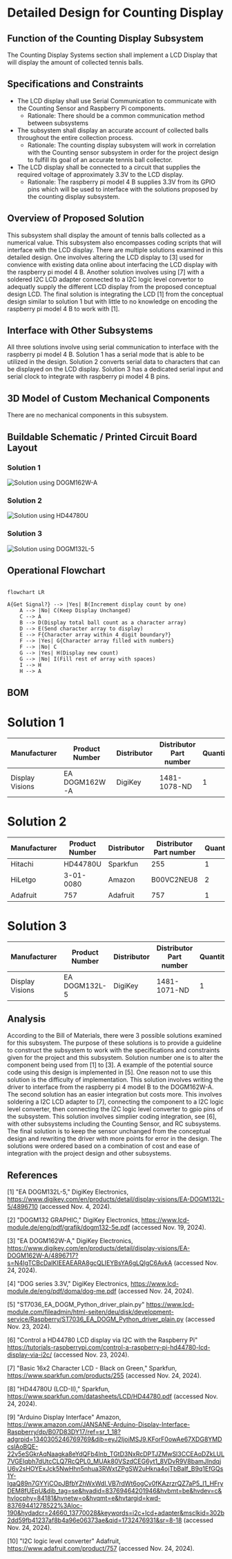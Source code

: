 # Detailed Design for Counting Display

## Function of the Counting Display Subsystem

The Counting Display Systems section shall implement a LCD Display that will display the amount of collected tennis balls.

## Specifications and Constraints

- The LCD display shall use Serial Communication to communicate with the Counting Sensor and Raspberry Pi components.
  - Rationale: There should be a common communication method between subsystems 
- The subsystem shall display an accurate account of collected balls throughout the entire collection process.
  - Rationale: The counting display subsystem will work in correlation with the Counting sensor subsystem in order for the project design to fulfill its goal of an accurate tennis ball collector.
- The LCD display shall be connected to a circuit that supplies the required voltage of approximately 3.3V to the LCD display.
  - Rationale: The raspberry pi model 4 B supplies 3.3V from its GPIO pins which will be used to interface with the solutions proposed by the counting display subsystem.

## Overview of Proposed Solution

This subsystem shall display the amount of tennis balls collected as a numerical value. This subsystem also encompasses coding scripts that will interface with the LCD display. There are multiple solutions examined in this detailed design. One involves altering the LCD display to [3] used for convience with existing data online about interfacing the LCD display with the raspberry pi model 4 B. Another solution involves using [7] with a soldered I2C LCD adapter connected to a I2C logic level convertor to adequatly supply the different LCD display from the proposed conceptual design LCD. The final solution is integrating the LCD [1] from the conceptual design similar to solution 1 but with little to no knowledge on encoding the raspberry pi model 4 B to work with [1].


## Interface with Other Subsystems

All three solutions involve using serial communication to interface with the raspberry pi model 4 B. Solution 1 has a serial mode that is able to be utilized in the design. Solution 2 converts serial data to characters that can be displayed on the LCD display. Solution 3 has a dedicated serial input and serial clock to integrate with raspberry pi model 4 B pins. 


## 3D Model of Custom Mechanical Components

There are no mechanical components in this subsystem.


## Buildable Schematic / Printed Circuit Board Layout
### Solution 1
![Solution using DOGM162W-A](Images/Solution1.png)
### Solution 2
![Solution using HD44780U](Images/Solution2.png)
### Solution 3
![Solution using DOGM132L-5](Images/Solution3.png)
## Operational Flowchart

```mermaid

flowchart LR

A{Get Signal?} --> |Yes| B(Increment display count by one)
    A --> |No| C(Keep Display Unchanged)
    C --> A
    B --> D(Display total ball count as a character array)
    D --> E(Send character array to display)
    E --> F{Character array within 4 digit boundary?}
    F --> |Yes| G{Character array filled with numbers}
    F --> |No| C
    G --> |Yes| H(Display new count)
    G --> |No| I(Fill rest of array with spaces)
    I --> H
    H --> A

```


## BOM
# Solution 1
| Manufacturer | Product Number | Distributor | Distributor Part number | Quantity | Price | Purchase Link |
|--------------|----------------|-------------|-------------------------|----------|-------|---------------|
| Display Visions | EA DOGM162W-A | DigiKey | 1481-1078-ND | 1 | $13.53 | [link](https://www.digikey.com/en/products/detail/display-visions/EA-DOGM162W-A/4896717?s=N4IgTCBcDaIKIEEAEARA8gcQLIEYBsYA6gLQIgC6AvkA) |

# Solution 2
| Manufacturer | Product Number | Distributor | Distributor Part number | Quantity | Price | Purchase Link |
|--------------|----------------|-------------|-------------------------|----------|-------|---------------|
| Hitachi | HD44780U | Sparkfun | 255 | 1 | $18.50 | [link](https://www.sparkfun.com/products/255) |
| ‎HiLetgo | 3-01-0080 | Amazon | B00VC2NEU8 | 2 | $7.49 | [link](https://www.amazon.com/HiLetgo-Interface-LCD1602-Address-Changeable/dp/B00VC2NEU8/ref=sr_1_1_sspa?crid=GSVG5X7RN5SX&dib=eyJ2IjoiMSJ9.KForF0owAe67XDG8YMDcsuzS7CDsUVcarAAwGx7y-8joyOKXOP82yKPC3BRftVG7Y56jeGSHTY2G2BdsG-MFFbj4-LbR_qLrCxvdBFXNIyV7bPMyKhoZJ_Wpfg-gvq4MWuIqCbPxy--wVuZF7YwpYzVMD9TGTUoGPfztdTx2K3ju6s-zMCp0ehPBoSC1OzrthkXCFS-8iwfQqZuxpc3NNozA3jtkURhnY_DkdMbeuyA.nNS47jSYa7aOu31ZXzhw7lTPkdU6fevkL9TMrl_h0hI&dib_tag=se&keywords=i2c+lcd+adapter&qid=1732507815&sprefix=i2c+lcd+adapter%2Caps%2C113&sr=8-1-spons&sp_csd=d2lkZ2V0TmFtZT1zcF9hdGY&psc=1) |
| Adafruit | 757 | Adafruit | 757 | 1 | $3.95 | [link](https://www.adafruit.com/product/757) |

# Solution 3
| Manufacturer | Product Number | Distributor | Distributor Part number | Quantity | Price | Purchase Link |
|--------------|----------------|-------------|-------------------------|----------|-------|---------------|
| Display Visions | EA DOGM132L-5 | DigiKey | 1481-1071-ND | 1 | $13.53 | [link](https://www.digikey.com/en/products/detail/display-visions/EA-DOGM162W-A/4896717?s=N4IgTCBcDaIKIEEAEARA8gcQLIEYBsYA6gLQIgC6AvkA) |

## Analysis

According to the Bill of Materials, there were 3 possible solutions examined for this subsystem. The purpose of these solutions is to provide a guideline to construct the subsystem to work with the specifications and constraints given for the project and this subsystem. Solution number one is to alter the component being used from [1] to [3]. A example of the potential source code using this design is implemented in [5]. One reason not to use this solution is the difficulty of implementation. This solution involves writing the driver to interface from the raspberry pi 4 model B to the DOGM162W-A. The second solution has an easier integration but costs more. This involves soldering a I2C LCD adapter to [7], connecting the component to a I2C logic level converter, then connecting the I2C logic level converter to gpio pins of the subsystem. This solution involves simplier coding integration, see [6], with other subsystems including the Counting Sensor, and RC subsystems. The final solution is to keep the sensor unchanged from the conceptual design and rewriting the driver with more points for error in the design. The solutions were ordered based on a combination of cost and ease of integration with the project design and other subsystems.   


## References

[1] "EA DOGM132L-5," DigiKey Electronics, <https://www.digikey.com/en/products/detail/display-visions/EA-DOGM132L-5/4896710> (accessed Nov. 4, 2024). 

[2] "DOGM132 GRAPHIC,"  DigiKey Electronics, <https://www.lcd-module.de/eng/pdf/grafik/dogm132-5e.pdf> (accessed Nov. 19, 2024).

[3] "EA DOGM162W-A," DigiKey Electronics, <https://www.digikey.com/en/products/detail/display-visions/EA-DOGM162W-A/4896717?s=N4IgTCBcDaIKIEEAEARA8gcQLIEYBsYA6gLQIgC6AvkA> (accessed Nov. 24, 2024).

[4] "DOG series 3.3V," DigiKey Electronics, <https://www.lcd-module.de/eng/pdf/doma/dog-me.pdf> (accessed Nov. 24, 2024).

[5] "ST7036_EA_DOGM_Python_driver_plain.py" <https://www.lcd-module.com/fileadmin/html-seiten/deu/disk/development-service/Raspberry/ST7036_EA_DOGM_Python_driver_plain.py> (accessed Nov. 23, 2024).

[6] "Control a HD44780 LCD display via I2C with the Raspberry Pi" <https://tutorials-raspberrypi.com/control-a-raspberry-pi-hd44780-lcd-display-via-i2c/> (accessed Nov. 23, 2024).

[7] "Basic 16x2 Character LCD - Black on Green," Sparkfun, <https://www.sparkfun.com/products/255> (accessed Nov. 24, 2024).

[8] "HD44780U (LCD-II)," Sparkfun, <https://www.sparkfun.com/datasheets/LCD/HD44780.pdf> (accessed Nov. 24, 2024).

[9] "Arduino Display Interface" Amazon, <https://www.amazon.com/JANSANE-Arduino-Display-Interface-Raspberry/dp/B07D83DY17/ref=sr_1_18?adgrpid=1340305246769769&dib=eyJ2IjoiMSJ9.KForF0owAe67XDG8YMDcslAoBQE-22v5eSGkrAqNaagka8eYdQFb4Inb_TGtD3NxRcDPTJZMwSl3CCEAoDZkLUL7VGEIqbh7dUtcCLQ7RcQPL0_MUAk80VSzdCEG6yt1_8VDvR9V8bamJIndqjU6v2sHOYExJck5NwHhn5nhua3RWxtZPgSW2uHkna4ojTbBaIf_B9q1EfGQs1Y-IgaQ89n7GYYjCOpJBfbYZhWxWdI.VB7rdWt6ogCv0fKAzrzrQZ7aP5_I1_HFryDEM8fUEpU&dib_tag=se&hvadid=83769464201946&hvbmt=be&hvdev=c&hvlocphy=84181&hvnetw=o&hvqmt=e&hvtargid=kwd-83769441278522%3Aloc-190&hydadcr=24660_13770028&keywords=i2c+lcd+adapter&msclkid=302b2dd59fb41237af8b4a96e06373ae&qid=1732476931&sr=8-18> (accessed Nov. 24, 2024).

[10] "I2C logic level converter" Adafruit, <https://www.adafruit.com/product/757> (accessed Nov. 24, 2024).
